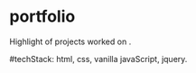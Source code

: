 # portfolio
Highlight of projects worked on .
<!-- #link: https://temi-t.github.io/portfolio/-->

#techStack: html, css, vanilla javaScript, jquery.


